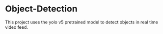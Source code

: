 # Object-Detection
This project uses the yolo v5 pretrained model to detect objects in real time video feed.
